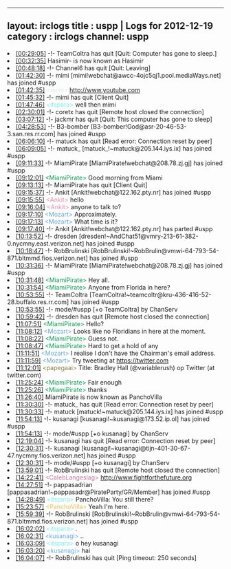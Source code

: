 
---
layout: irclogs
title : uspp | Logs for 2012-12-19
category : irclogs
channel: uspp
---
<li class="logitem"><a href="#00:29:05" name="00:29:05" class="time">[00:29:05]</a> -!- <span class="quit">TeamColtra</span> has quit [Quit: Computer has gone to sleep.] </li>
<li class="logitem"><a href="#00:32:35" name="00:32:35" class="time">[00:32:35]</a> <span class="nick">Hasimir-</span> is now known as <span class="nick">Hasimir</span> </li>
<li class="logitem"><a href="#00:48:18" name="00:48:18" class="time">[00:48:18]</a> -!- <span class="quit">Channel6</span> has quit [Quit: Leaving] </li>
<li class="logitem"><a href="#01:42:30" name="01:42:30" class="time">[01:42:30]</a> -!- <span class="join">mimi</span> [mimi!webchat@awcc-4ojc5qj1.pool.mediaWays.net] has joined #uspp </li>
<li class="logitem"><a href="#01:42:35" name="01:42:35" class="time">[01:42:35]</a> <span class="person" style="color:#dde6ec">&lt;mimi&gt;</span> <a href="http://www.youtube.com/watch?v=dSokjJVqeoY" target="_blank">http://www.youtube.com</a> </li>
<li class="logitem"><a href="#01:45:32" name="01:45:32" class="time">[01:45:32]</a> -!- <span class="quit">mimi</span> has quit [Client Quit] </li>
<li class="logitem"><a href="#01:47:46" name="01:47:46" class="time">[01:47:46]</a> <span class="person" style="color:#7deee6">&lt;itspara&gt;</span> well then mimi </li>
<li class="logitem"><a href="#02:30:01" name="02:30:01" class="time">[02:30:01]</a> -!- <span class="quit">coretx</span> has quit [Remote host closed the connection] </li>
<li class="logitem"><a href="#03:07:12" name="03:07:12" class="time">[03:07:12]</a> -!- <span class="quit">jackmr</span> has quit [Quit: This computer has gone to sleep] </li>
<li class="logitem"><a href="#04:28:53" name="04:28:53" class="time">[04:28:53]</a> -!- <span class="join">B3-bomber</span> [B3-bomber!God@asr-20-46-53-3.san.res.rr.com] has joined #uspp </li>
<li class="logitem"><a href="#06:06:10" name="06:06:10" class="time">[06:06:10]</a> -!- <span class="quit">matuck</span> has quit [Read error: Connection reset by peer] </li>
<li class="logitem"><a href="#06:09:05" name="06:09:05" class="time">[06:09:05]</a> -!- <span class="join">matuck_</span> [matuck_!~matuck@205.144.iys.ix] has joined #uspp </li>
<li class="logitem"><a href="#09:11:33" name="09:11:33" class="time">[09:11:33]</a> -!- <span class="join">MiamiPirate</span> [MiamiPirate!webchat@208.78.zj.gj] has joined #uspp </li>
<li class="logitem"><a href="#09:12:01" name="09:12:01" class="time">[09:12:01]</a> <span class="person" style="color:#0b9a54">&lt;MiamiPirate&gt;</span> Good morning from Miami </li>
<li class="logitem"><a href="#09:13:13" name="09:13:13" class="time">[09:13:13]</a> -!- <span class="quit">MiamiPirate</span> has quit [Client Quit] </li>
<li class="logitem"><a href="#09:15:37" name="09:15:37" class="time">[09:15:37]</a> -!- <span class="join">Ankit</span> [Ankit!webchat@122.162.pty.nr] has joined #uspp </li>
<li class="logitem"><a href="#09:15:55" name="09:15:55" class="time">[09:15:55]</a> <span class="person" style="color:#e28fb2">&lt;Ankit&gt;</span> hello </li>
<li class="logitem"><a href="#09:16:04" name="09:16:04" class="time">[09:16:04]</a> <span class="person" style="color:#e28fb2">&lt;Ankit&gt;</span> anyone to talk to? </li>
<li class="logitem"><a href="#09:17:10" name="09:17:10" class="time">[09:17:10]</a> <span class="person" style="color:#67a9cd">&lt;Mozart&gt;</span> Approximately. </li>
<li class="logitem"><a href="#09:17:13" name="09:17:13" class="time">[09:17:13]</a> <span class="person" style="color:#67a9cd">&lt;Mozart&gt;</span> What time is it? </li>
<li class="logitem"><a href="#09:17:40" name="09:17:40" class="time">[09:17:40]</a> -!- <span class="part">Ankit</span> [Ankit!webchat@122.162.pty.nr] has parted #uspp </li>
<li class="logitem"><a href="#10:13:52" name="10:13:52" class="time">[10:13:52]</a> -!- <span class="join">dresden</span> [dresden!~AndChat51@vmry-213-61-382-0.nycmny.east.verizon.net] has joined #uspp </li>
<li class="logitem"><a href="#10:18:47" name="10:18:47" class="time">[10:18:47]</a> -!- <span class="join">RobBrulinski</span> [RobBrulinski!~RobBrulin@vmwi-64-793-54-871.bltmmd.fios.verizon.net] has joined #uspp </li>
<li class="logitem"><a href="#10:31:36" name="10:31:36" class="time">[10:31:36]</a> -!- <span class="join">MiamiPirate</span> [MiamiPirate!webchat@208.78.zj.gj] has joined #uspp </li>
<li class="logitem"><a href="#10:31:48" name="10:31:48" class="time">[10:31:48]</a> <span class="person" style="color:#0b9a54">&lt;MiamiPirate&gt;</span> Hey all. </li>
<li class="logitem"><a href="#10:31:54" name="10:31:54" class="time">[10:31:54]</a> <span class="person" style="color:#0b9a54">&lt;MiamiPirate&gt;</span> Anyone from Florida in here? </li>
<li class="logitem"><a href="#10:53:55" name="10:53:55" class="time">[10:53:55]</a> -!- <span class="join">TeamColtra</span> [TeamColtra!~teamcoltr@kru-436-416-52-28.buffalo.res.rr.com] has joined #uspp </li>
<li class="logitem"><a href="#10:53:55" name="10:53:55" class="time">[10:53:55]</a> -!- mode/<span class="mode">#uspp</span> [+o TeamColtra] by ChanServ </li>
<li class="logitem"><a href="#10:59:42" name="10:59:42" class="time">[10:59:42]</a> -!- <span class="quit">dresden</span> has quit [Remote host closed the connection] </li>
<li class="logitem"><a href="#11:07:51" name="11:07:51" class="time">[11:07:51]</a> <span class="person" style="color:#0b9a54">&lt;MiamiPirate&gt;</span> Hello? </li>
<li class="logitem"><a href="#11:08:12" name="11:08:12" class="time">[11:08:12]</a> <span class="person" style="color:#67a9cd">&lt;Mozart&gt;</span> Looks like no Floridians in here at the moment. </li>
<li class="logitem"><a href="#11:08:22" name="11:08:22" class="time">[11:08:22]</a> <span class="person" style="color:#0b9a54">&lt;MiamiPirate&gt;</span> Guess not. </li>
<li class="logitem"><a href="#11:08:47" name="11:08:47" class="time">[11:08:47]</a> <span class="person" style="color:#0b9a54">&lt;MiamiPirate&gt;</span> Hard to get a hold of any </li>
<li class="logitem"><a href="#11:11:51" name="11:11:51" class="time">[11:11:51]</a> <span class="person" style="color:#67a9cd">&lt;Mozart&gt;</span> I realise I don't have the Chairman's email address. </li>
<li class="logitem"><a href="#11:11:59" name="11:11:59" class="time">[11:11:59]</a> <span class="person" style="color:#67a9cd">&lt;Mozart&gt;</span> Try tweeting at <a href="https://twitter.com/variablerush" target="_blank">https://twitter.com</a> </li>
<li class="logitem"><a href="#11:12:01" name="11:12:01" class="time">[11:12:01]</a> <span class="person" style="color:#817e41">&lt;papegaai&gt;</span> Title: Bradley Hall (@variablerush) op Twitter (at twitter.com) </li>
<li class="logitem"><a href="#11:25:24" name="11:25:24" class="time">[11:25:24]</a> <span class="person" style="color:#0b9a54">&lt;MiamiPirate&gt;</span> Fair enough </li>
<li class="logitem"><a href="#11:25:26" name="11:25:26" class="time">[11:25:26]</a> <span class="person" style="color:#0b9a54">&lt;MiamiPirate&gt;</span> thanks </li>
<li class="logitem"><a href="#11:26:40" name="11:26:40" class="time">[11:26:40]</a> <span class="nick">MiamiPirate</span> is now known as <span class="nick">PanchoVilla</span> </li>
<li class="logitem"><a href="#11:30:30" name="11:30:30" class="time">[11:30:30]</a> -!- <span class="quit">matuck_</span> has quit [Read error: Connection reset by peer] </li>
<li class="logitem"><a href="#11:30:33" name="11:30:33" class="time">[11:30:33]</a> -!- <span class="join">matuck</span> [matuck!~matuck@205.144.iys.ix] has joined #uspp </li>
<li class="logitem"><a href="#11:54:13" name="11:54:13" class="time">[11:54:13]</a> -!- <span class="join">kusanagi</span> [kusanagi!~kusanagi@173.52.ip.ol] has joined #uspp </li>
<li class="logitem"><a href="#11:54:13" name="11:54:13" class="time">[11:54:13]</a> -!- mode/<span class="mode">#uspp</span> [+o kusanagi] by ChanServ </li>
<li class="logitem"><a href="#12:19:04" name="12:19:04" class="time">[12:19:04]</a> -!- <span class="quit">kusanagi</span> has quit [Read error: Connection reset by peer] </li>
<li class="logitem"><a href="#12:30:31" name="12:30:31" class="time">[12:30:31]</a> -!- <span class="join">kusanagi</span> [kusanagi!~kusanagi@tijn-401-30-67-47.nycmny.fios.verizon.net] has joined #uspp </li>
<li class="logitem"><a href="#12:30:31" name="12:30:31" class="time">[12:30:31]</a> -!- mode/<span class="mode">#uspp</span> [+o kusanagi] by ChanServ </li>
<li class="logitem"><a href="#13:59:01" name="13:59:01" class="time">[13:59:01]</a> -!- <span class="quit">RobBrulinski</span> has quit [Remote host closed the connection] </li>
<li class="logitem"><a href="#14:22:41" name="14:22:41" class="time">[14:22:41]</a> <span class="person" style="color:#cc749c">&lt;CalebLangeslag&gt;</span> <a href="http://www.fightforthefuture.org/fixcopyright" target="_blank">http://www.fightforthefuture.org</a> </li>
<li class="logitem"><a href="#14:27:51" name="14:27:51" class="time">[14:27:51]</a> -!- <span class="join">pappasadrian</span> [pappasadrian!~pappasadr@PirateParty/GR/Member] has joined #uspp </li>
<li class="logitem"><a href="#14:28:49" name="14:28:49" class="time">[14:28:49]</a> <span class="person" style="color:#7deee6">&lt;itspara&gt;</span> PanchoVilla: You still there? </li>
<li class="logitem"><a href="#15:23:57" name="15:23:57" class="time">[15:23:57]</a> <span class="person" style="color:#f1bb50">&lt;PanchoVilla&gt;</span> Yeah I'm here. </li>
<li class="logitem"><a href="#15:59:39" name="15:59:39" class="time">[15:59:39]</a> -!- <span class="join">RobBrulinski</span> [RobBrulinski!~RobBrulin@vmwi-64-793-54-871.bltmmd.fios.verizon.net] has joined #uspp </li>
<li class="logitem"><a href="#16:02:02" name="16:02:02" class="time">[16:02:02]</a> <span class="person" style="color:#7deee6">&lt;itspara&gt;</span> . </li>
<li class="logitem"><a href="#16:02:31" name="16:02:31" class="time">[16:02:31]</a> <span class="person" style="color:#6aace3">&lt;kusanagi&gt;</span> .. </li>
<li class="logitem"><a href="#16:03:09" name="16:03:09" class="time">[16:03:09]</a> <span class="person" style="color:#7deee6">&lt;itspara&gt;</span> o hey kusanagi </li>
<li class="logitem"><a href="#16:03:20" name="16:03:20" class="time">[16:03:20]</a> <span class="person" style="color:#6aace3">&lt;kusanagi&gt;</span> hai </li>
<li class="logitem"><a href="#16:04:07" name="16:04:07" class="time">[16:04:07]</a> -!- <span class="quit">RobBrulinski</span> has quit [Ping timeout: 250 seconds] </li>


